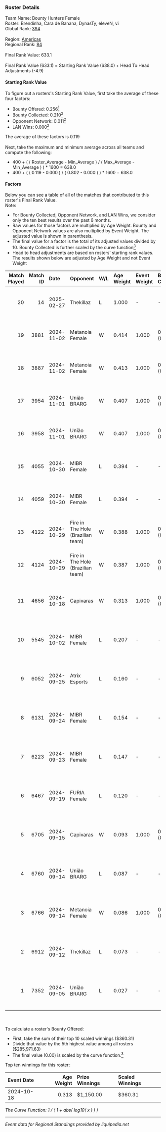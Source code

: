### Roster Details<br />
Team Name: Bounty Hunters Female<br />
Roster: Brendinha, Cara de Banana, DynasTy, eleveN, vi<br />
Global Rank: [394](../../standings_global_2025_02_28.md)<br />
<br />
Region: [Americas]( ../../standings_americas_2025_02_28.md)<br />
Regional Rank: [84]( ../../standings_americas_2025_02_28.md)<br />
<br />
Final Rank Value:  633.1<br />
<br />
Final Rank Value (633.1) = Starting Rank Value (638.0) + Head To Head Adjustments (-4.9)<br />

#### Starting Rank Value<br />
To figure out a rosters's Starting Rank Value, first take the average of these four factors:<br />
- Bounty Offered: 0.256[<sup>1</sup>](#table2)
- Bounty Collected: 0.210[<sup>2</sup>](#table1)
- Opponent Network: 0.011[<sup>2</sup>](#table1)
- LAN Wins: 0.000[<sup>2</sup>](#table1)

The average of these factors is 0.119<br />
<br />
Next, take the maximum and minimum average across all teams and compute the following:<br />
- 400 + ( ( Roster_Average - Min_Average ) / ( Max_Average - Min_Average ) ) * 1600 = 638.0
- 400 + ( ( 0.119 - 0.000 ) / ( 0.802 - 0.000 ) ) * 1600 = 638.0


#### Factors<br />
Below you can see a table of all of the matches that contributed to this roster's Final Rank Value.<br />
Note:<br />

- For Bounty Collected, Opponent Network, and LAN Wins, we consider only the ten best results over the past 6 months.
- Raw values for those factors are multiplied by Age Weight. Bounty and Opponent Network values are also multiplied by Event Weight. The adjusted value is shown in parenthesis.
- The final value for a factor is the total of its adjusted values divided by 10. Bounty Collected is further scaled by the curve function[<sup>3</sup>](#curveFunction)
- Head to head adjustments are based on rosters' starting rank values. The results shown below are adjusted by Age Weight and not Event Weight
<span id="table1"></span><br />


| Match Played | Match ID | Date       | Opponent                          | W/L | Age Weight | Event Weight | Bounty Collected | Opponent Network | LAN Wins  | H2H Adj. | Roster                                           |
| -: | -: | :- | :- | :- | :- | :- | :- | :- | :- | -: | :- |
|           20 |       14 | 2025-02-27 | Thekillaz                         | L   | 1.000      | -            | -                | -                | -         |   -15.58 | Brendinha, Cara de Banana, DynasTy, eleveN, vi   |
|           19 |     3881 | 2024-11-02 | Metanoia Female                   | W   | 0.414      | 1.000        | 0.000 (0.000)    | 0.020 (0.008)    | 0 (0.000) |     2.49 | Cara de Banana, DynasTy, eleveN, lexy, vi        |
|           18 |     3887 | 2024-11-02 | Metanoia Female                   | W   | 0.413      | 1.000        | 0.000 (0.000)    | 0.020 (0.008)    | 0 (0.000) |     2.55 | Cara de Banana, DynasTy, eleveN, lexy, vi        |
|           17 |     3954 | 2024-11-01 | União BRARG                       | W   | 0.407      | 1.000        | 0.001 (0.001)    | 0.067 (0.027)    | 0 (0.000) |     6.36 | Cara de Banana, DynasTy, eleveN, lexy, vi        |
|           16 |     3958 | 2024-11-01 | União BRARG                       | W   | 0.407      | 1.000        | 0.001 (0.001)    | 0.067 (0.027)    | 0 (0.000) |     6.58 | Cara de Banana, DynasTy, eleveN, lexy, vi        |
|           15 |     4055 | 2024-10-30 | MIBR Female                       | L   | 0.394      | -            | -                | -                | -         |    -3.35 | Cara de Banana, DynasTy, eleveN, lexy, vi        |
|           14 |     4059 | 2024-10-30 | MIBR Female                       | L   | 0.394      | -            | -                | -                | -         |    -3.44 | Cara de Banana, DynasTy, eleveN, lexy, vi        |
|           13 |     4122 | 2024-10-29 | Fire in The Hole (Brazilian team) | W   | 0.388      | 1.000        | 0.000 (0.000)    | 0.020 (0.008)    | 0 (0.000) |     2.49 | Cara de Banana, DynasTy, eleveN, lexy, vi        |
|           12 |     4124 | 2024-10-29 | Fire in The Hole (Brazilian team) | W   | 0.387      | 1.000        | 0.000 (0.000)    | 0.020 (0.008)    | 0 (0.000) |     2.55 | Cara de Banana, DynasTy, eleveN, lexy, vi        |
|           11 |     4656 | 2024-10-18 | Capivaras                         | W   | 0.313      | 1.000        | 0.001 (0.000)    | 0.043 (0.013)    | 0 (0.000) |     3.45 | Cara de Banana, DynasTy, eleveN, Luulu4k, valulu |
|           10 |     5545 | 2024-10-02 | MIBR Female                       | L   | 0.207      | -            | -                | -                | -         |    -1.80 | Cara de Banana, DynasTy, eleveN, Luulu4k, valulu |
|            9 |     6052 | 2024-09-25 | Atrix Esports                     | L   | 0.160      | -            | -                | -                | -         |    -2.09 | Cara de Banana, DynasTy, eleveN, Luulu4k, valulu |
|            8 |     6131 | 2024-09-24 | MIBR Female                       | L   | 0.154      | -            | -                | -                | -         |    -1.39 | Cara de Banana, DynasTy, eleveN, Luulu4k, valulu |
|            7 |     6223 | 2024-09-23 | MIBR Female                       | L   | 0.147      | -            | -                | -                | -         |    -2.19 | Cara de Banana, DynasTy, eleveN, Luulu4k, valulu |
|            6 |     6467 | 2024-09-19 | FURIA Female                      | L   | 0.120      | -            | -                | -                | -         |    -0.27 | Cara de Banana, DynasTy, eleveN, Luulu4k, valulu |
|            5 |     6705 | 2024-09-15 | Capivaras                         | W   | 0.093      | 1.000        | 0.001 (0.000)    | 0.043 (0.004)    | 0 (0.000) |     1.04 | Cara de Banana, DynasTy, eleveN, Luulu4k, valulu |
|            4 |     6760 | 2024-09-14 | União BRARG                       | L   | 0.087      | -            | -                | -                | -         |    -1.33 | Cara de Banana, DynasTy, eleveN, Luulu4k, valulu |
|            3 |     6766 | 2024-09-14 | Metanoia Female                   | W   | 0.086      | 1.000        | 0.000 (0.000)    | 0.020 (0.002)    | 0 (0.000) |     0.57 | Cara de Banana, DynasTy, eleveN, Luulu4k, valulu |
|            2 |     6912 | 2024-09-12 | Thekillaz                         | L   | 0.073      | -            | -                | -                | -         |    -1.14 | Cara de Banana, DynasTy, eleveN, Luulu4k, valulu |
|            1 |     7352 | 2024-09-05 | União BRARG                       | L   | 0.027      | -            | -                | -                | -         |    -0.41 | Cara de Banana, DynasTy, eleveN, Luulu4k, valulu |

<br />
<span id="table2"></span><br />
To calculate a roster's Bounty Offered:<br />

- First, take the sum of their top 10 scaled winnings ($360.31)
- Divide that value by the 5th highest value among all rosters ($285,971.63)
- The final value (0.00) is scaled by the curve function.[<sup>3</sup>](#curveFunction)

Top ten winnings for this roster:<br />

| Event Date | Age Weight | Prize Winnings | Scaled Winnings |
| :- | -: | :- | :- |
| 2024-10-18 |      0.313 | $1,150.00      | $360.31         |


<span id="curveFunction"></span>_The Curve Function: 1 / ( 1 + abs( log10( x ) ) )_<br />

---
_Event data for Regional Standings provided by liquipedia.net_<br />
